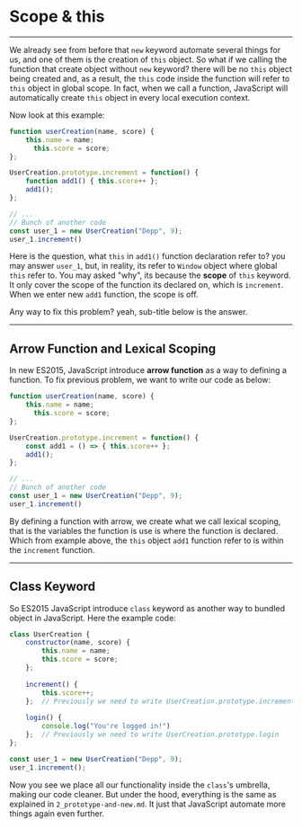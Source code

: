# Scope & this

---

We already see from before that `new` keyword automate several things for us, and one of them is the creation of  `this` object. So what if we calling the function that create object without `new` keyword? there will be no `this` object being created and, as a result, the `this` code inside the function will refer to `this` object in global scope. In fact, when we call a function, JavaScript will automatically create `this` object in every local execution context.

Now look at this example:

```javascript
function userCreation(name, score) {
  	this.name = name;
	  this.score = score;
};

UserCreation.prototype.increment = function() {
  	function add1() { this.score++ };
  	add1();
};

// ...
// Bunch of another code
const user_1 = new UserCreation("Depp", 9);
user_1.increment()
```

Here is the question, what `this` in `add1()` function declaration refer to? you may answer `user_1`, but, in reality, its refer to `Window` object where global `this` refer to. You may asked "why", its because the **scope** of `this` keyword. It only cover the scope of the function its declared on, which is `increment`. When we enter new `add1` function, the scope is off.

Any way to fix this problem? yeah, sub-title below is the answer.



---

## Arrow Function and Lexical Scoping

In new ES2015, JavaScript introduce **arrow function** as a way to defining a function. To fix previous problem, we want to write our code as below:

```javascript
function userCreation(name, score) {
  	this.name = name;
	  this.score = score;
};

UserCreation.prototype.increment = function() {
  	const add1 = () => { this.score++ };
  	add1();
};

// ...
// Bunch of another code
const user_1 = new UserCreation("Depp", 9);
user_1.increment()
```

By defining a function with arrow, we create what we call lexical scoping, that is the variables the function is use is where the function is declared. Which from example above, the `this` object  `add1` function refer to is within the `increment` function.



---

## Class Keyword

So ES2015 JavaScript introduce `class` keyword as another way to bundled object in JavaScript. Here the example code:

```javascript
class UserCreation {
  	constructor(name, score) {
      	this.name = name;
      	this.score = score;
    };
  
  	increment() {
      	this.score++;
    };	// Previously we need to write UserCreation.prototype.increment
  
  	login() {
      	console.log("You're logged in!")
    };	// Previously we need to write UserCreation.prototype.login
};

const user_1 = new UserCreation("Depp", 9);
user_1.increment();
```

Now you see we place all our functionality inside the `class`'s umbrella, making our code cleaner. But under the hood, everything is the same as explained in `2_prototype-and-new.md`. It just that JavaScript automate more things again even further.

